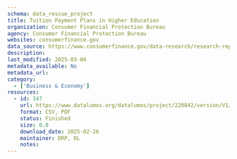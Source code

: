 ```yaml
---
schema: data_rescue_project 
title: Tuition Payment Plans in Higher Education
organization: Consumer Financial Protection Bureau
agency: Consumer Financial Protection Bureau
websites: consumerfinance.gov
data_source: https://www.consumerfinance.gov/data-research/research-reports/tuition-payment-plans-in-higher-education/
description: 
last_modified: 2025-03-04
metadata_available: No
metadata_url: 
category:
  - ['Business & Economy'] 
resources:
  - id: 347
    url: https://www.datalumos.org/datalumos/project/220842/version/V1/view
    format: CSV, PDF
    status: Finished
    size: 0.0
    download_date: 2025-02-26
    maintainer: DRP, DL
    notes: 
---
```

